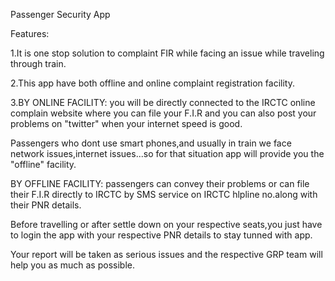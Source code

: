 Passenger Security App

Features:

1.It is one stop solution to complaint FIR while facing an issue while traveling through train.



2.This app have both offline and online complaint registration facility.


 
3.BY ONLINE FACILITY: you will be directly connected to the IRCTC online complain  website where you can file your F.I.R and you can also post your problems on "twitter" when your internet speed is good.


Passengers who dont use smart phones,and usually in train we face network issues,internet issues...so for that situation app will provide you the "offline" facility.


BY OFFLINE FACILITY: passengers can convey their problems or can file their F.I.R directly to IRCTC by SMS service on IRCTC hlpline no.along with their PNR details.

Before travelling or after settle down on your respective seats,you just have to login the app with your respective PNR details to stay tunned with app.


Your report will be taken as serious issues and the respective GRP team will help you as much as possible.

